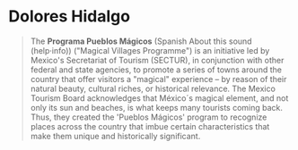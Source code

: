 Dolores Hidalgo
==

> The __Programa Pueblos Mágicos__ (Spanish About this sound  (help·info)) ("Magical Villages Programme") is an initiative led by Mexico's Secretariat of Tourism (SECTUR), in conjunction with other federal and state agencies, to promote a series of towns around the country that offer visitors a "magical" experience – by reason of their natural beauty, cultural riches, or historical relevance. The Mexico Tourism Board acknowledges that México´s magical element, and not only its sun and beaches, is what keeps many tourists coming back. Thus, they created the 'Pueblos Mágicos' program to recognize places across the country that imbue certain characteristics that make them unique and historically significant.

